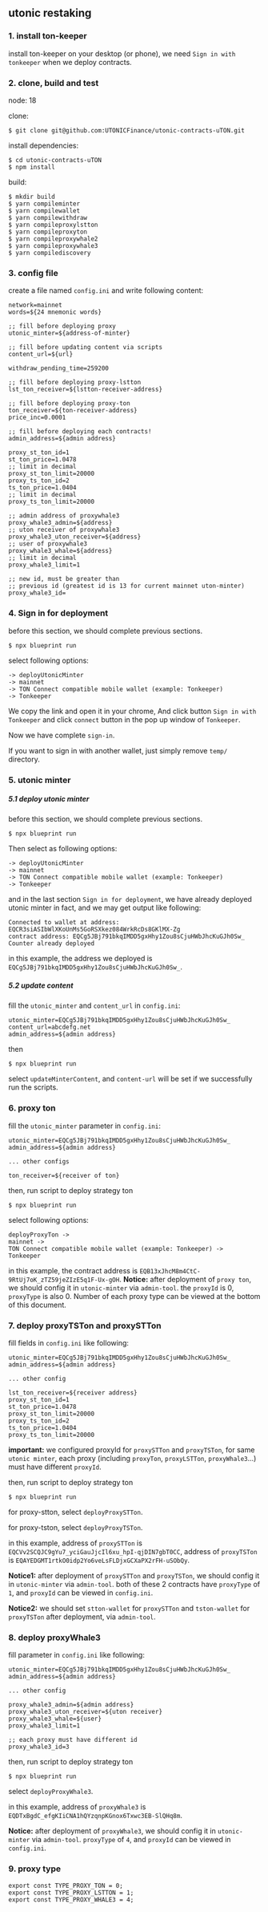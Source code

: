 ## utonic restaking

### 1. install ton-keeper

install ton-keeper on your desktop (or phone), we need `Sign in with tonkeeper` when we deploy contracts.

### 2. clone, build and test

node: 18

clone:

```
$ git clone git@github.com:UTONICFinance/utonic-contracts-uTON.git
```

install dependencies:

```
$ cd utonic-contracts-uTON
$ npm install
```

build:

```
$ mkdir build
$ yarn compileminter
$ yarn compilewallet
$ yarn compilewithdraw
$ yarn compileproxylstton
$ yarn compileproxyton
$ yarn compileproxywhale2
$ yarn compileproxywhale3
$ yarn compilediscovery
```

### 3. config file

create a file named `config.ini` and write following content:

```
network=mainnet
words=${24 mnemonic words}

;; fill before deploying proxy
utonic_minter=${address-of-minter}

;; fill before updating content via scripts
content_url=${url}

withdraw_pending_time=259200

;; fill before deploying proxy-lstton
lst_ton_receiver=${lstton-receiver-address}

;; fill before deploying proxy-ton
ton_receiver=${ton-receiver-address}
price_inc=0.0001

;; fill before deploying each contracts!
admin_address=${admin address}

proxy_st_ton_id=1
st_ton_price=1.0478
;; limit in decimal
proxy_st_ton_limit=20000
proxy_ts_ton_id=2
ts_ton_price=1.0404
;; limit in decimal
proxy_ts_ton_limit=20000

;; admin address of proxywhale3
proxy_whale3_admin=${address}
;; uton receiver of proxywhale3
proxy_whale3_uton_receiver=${address}
;; user of proxywhale3
proxy_whale3_whale=${address}
;; limit in decimal
proxy_whale3_limit=1

;; new id, must be greater than 
;; previous id (greatest id is 13 for current mainnet uton-minter)
proxy_whale3_id=
```

### 4. Sign in for deployment

before this section, we should complete previous sections.

```
$ npx blueprint run
```

select following options:

```
-> deployUtonicMinter
-> mainnet
-> TON Connect compatible mobile wallet (example: Tonkeeper)
-> Tonkeeper
```

We copy the link and open it in your chrome, And click button `Sign in with Tonkeeper` and click `connect` button in the pop up window of `Tonkeeper`.

Now we have complete `sign-in`.

If you want to sign in with another wallet, just simply remove `temp/` directory.


### 5. utonic minter

##### 5.1 deploy utonic minter

before this section, we should complete previous sections.

```
$ npx blueprint run
```

Then select as following options:

```
-> deployUtonicMinter
-> mainnet
-> TON Connect compatible mobile wallet (example: Tonkeeper)
-> Tonkeeper
```

and in the last section `Sign in for deployment`, we have already deployed utonic minter in fact, and we may get output like following:

```
Connected to wallet at address: EQCR3siASIbWlXKoUnMs5GoRSXkez084WrkRcDs8GKlMX-Zg
contract address: EQCg5JBj791bkqIMDD5gxHhy1Zou8sCjuHWbJhcKuGJh0Sw_
Counter already deployed
```

in this example, the address we deployed is `EQCg5JBj791bkqIMDD5gxHhy1Zou8sCjuHWbJhcKuGJh0Sw_`.

##### 5.2 update content

fill the `utonic_minter` and `content_url` in `config.ini`:

```
utonic_minter=EQCg5JBj791bkqIMDD5gxHhy1Zou8sCjuHWbJhcKuGJh0Sw_
content_url=abcdefg.net
admin_address=${admin address}
```

then
```
$ npx blueprint run
```
select `updateMinterContent`, and `content-url` will be set if we successfully run the scripts.


### 6. proxy ton

fill the `utonic_minter` parameter in `config.ini`:

```
utonic_minter=EQCg5JBj791bkqIMDD5gxHhy1Zou8sCjuHWbJhcKuGJh0Sw_
admin_address=${admin address}

... other configs

ton_receiver=${receiver of ton}
```

then, run script to deploy strategy ton

```
$ npx blueprint run
```

select following options:
```
deployProxyTon -> 
mainnet ->
TON Connect compatible mobile wallet (example: Tonkeeper) ->
Tonkeeper
```

in this example, the contract address is `EQB13xJhcM8m4CtC-9RtUj7oK_zTZ59jeZIzE5q1F-Ux-gOH`.
**Notice:** after deployment of `proxy ton`, we should config it in `utonic-minter` via `admin-tool`. the `proxyId` is 0, `proxyType` is also 0.
Number of each proxy type can be viewed at the bottom of this document.

### 7. deploy proxyTSTon and proxySTTon

fill fields in `config.ini` like following:

```
utonic_minter=EQCg5JBj791bkqIMDD5gxHhy1Zou8sCjuHWbJhcKuGJh0Sw_
admin_address=${admin address}

... other config

lst_ton_receiver=${receiver address}
proxy_st_ton_id=1
st_ton_price=1.0478
proxy_st_ton_limit=20000
proxy_ts_ton_id=2
ts_ton_price=1.0404
proxy_ts_ton_limit=20000
```

**important:** we configured proxyId for `proxySTTon` and `proxyTSTon`, for same `utonic minter`, each proxy (including `proxyTon`, `proxyLSTTon`, `proxyWhale3`...) must have different `proxyId`.

then, run script to deploy strategy ton

```
$ npx blueprint run
```

for proxy-stton, select `deployProxySTTon`.

for proxy-tston, select `deployProxyTSTon`.

in this example, address of `proxySTTon` is `EQCVv2SCQJC9gYu7_yciGauJjcIl6xu_hpI-qjDIN7gbT0CC`, address of `proxyTSTon` is `EQAYEDGMT1rtkO0idp2Yo6veLsFLDjxGCXaPX2rFH-uSObQy`.

**Notice1:** after deployment of `proxySTTon` and `proxyTSTon`, we should config it in `utonic-minter` via `admin-tool`. both of these 2 contracts have `proxyType` of `1`, and `proxyId` can be viewed in `config.ini`.

**Notice2:** we should set `stton-wallet` for `proxySTTon` and `tston-wallet` for `proxyTSTon` after deployment, via `admin-tool`.


### 8. deploy proxyWhale3

fill parameter in `config.ini` like following:

```
utonic_minter=EQCg5JBj791bkqIMDD5gxHhy1Zou8sCjuHWbJhcKuGJh0Sw_
admin_address=${admin address}

... other config

proxy_whale3_admin=${admin address}
proxy_whale3_uton_receiver=${uton receiver}
proxy_whale3_whale=${user}
proxy_whale3_limit=1

;; each proxy must have different id
proxy_whale3_id=3
```

then, run script to deploy strategy ton

```
$ npx blueprint run
```

select `deployProxyWhale3`.

in this example, address of `proxyWhale3` is `EQDTxBgdC_efgKIiCNA1hQYzqnpKGnox6Txwc3EB-SlQHq8m`.

**Notice:** after deployment of `proxyWhale3`, we should config it in `utonic-minter` via `admin-tool`. `proxyType` of `4`, and `proxyId` can be viewed in `config.ini`.

### 9. proxy type

```
export const TYPE_PROXY_TON = 0;
export const TYPE_PROXY_LSTTON = 1;
export const TYPE_PROXY_WHALE3 = 4;
```

